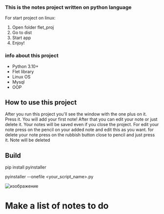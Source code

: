 ### This is the notes project written on python language


For start project on linux:
1. Open folder flet_proj
2. Go to dist
3. Start app
4. Enjoy!




### info about this project

- Python 3.10+
- Flet library
- Linux OS
- Mysql 
- OOP







## How to use this project


After you run this project you'll see the window with the one plus on it. Press it. You will add your first note! After that you can edit your note or just delete it. Your notes will be saved  even if you close the project. For edit your note press on the pencil on your added note and edit this as you want. for delete your note press on the rubbish button close to pencil and just press it. Note will be deleted


## Build

pip install pyinstaller 



pyinstaller --onefile <your_script_name>.py




![изображение](https://user-images.githubusercontent.com/105593765/232838931-c1f73927-2349-4da5-83db-c42c0865e78c.png)

# Make a list of notes to do

